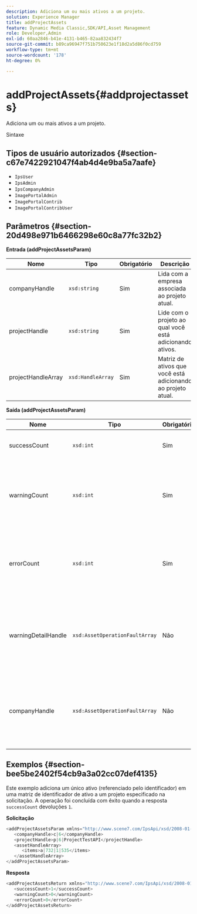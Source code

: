 ```yaml
---
description: Adiciona um ou mais ativos a um projeto.
solution: Experience Manager
title: addProjectAssets
feature: Dynamic Media Classic,SDK/API,Asset Management
role: Developer,Admin
exl-id: 60aa2846-b41e-4131-b465-82aa832434f7
source-git-commit: b89ca96947f751b750623e1f18d2a5d86f0cd759
workflow-type: tm+mt
source-wordcount: '178'
ht-degree: 0%

---
```


# addProjectAssets{#addprojectassets}

Adiciona um ou mais ativos a um projeto.

Sintaxe

## Tipos de usuário autorizados {#section-c67e7422921047f4ab4d4e9ba5a7aafe}

* `IpsUser`
* `IpsAdmin`
* `IpsCompanyAdmin`
* `ImagePortalAdmin`
* `ImagePortalContrib`
* `ImagePortalContribUser`

## Parâmetros {#section-20d498e971b6466298e60c8a77fc32b2}

**Entrada (addProjectAssetsParam)**

| Nome | Tipo | Obrigatório | Descrição |
|---|---|---|---|
| companyHandle | `xsd:string` | Sim | Lida com a empresa associada ao projeto atual. |
| projectHandle | `xsd:string` | Sim | Lide com o projeto ao qual você está adicionando ativos. |
| projectHandleArray | `xsd:HandleArray` | Sim | Matriz de ativos que você está adicionando ao projeto atual. |

**Saída (addProjectAssetsParam)**

| Nome | Tipo | Obrigatório | Descrição |
|---|---|---|---|
| successCount | `xsd:int` | Sim | O número de ativos adicionados com êxito. |
| warningCount | `xsd:int` | Sim | O número de avisos gerados quando a operação tentou adicionar ativos a um projeto. |
| errorCount | `xsd:int` | Sim | O número de erros gerados quando a operação tentou adicionar ativos a um projeto. |
| warningDetailHandle | `xsd:AssetOperationFaultArray` | Não | Matriz de avisos gerados por ativos quando a operação tentou adicioná-los a um projeto. |
| companyHandle | `xsd:AssetOperationFaultArray` | Não | Matriz de erros gerados por ativos quando a operação tentou adicioná-los a um projeto. |

## Exemplos {#section-bee5be2402f54cb9a3a02cc07def4135}

Este exemplo adiciona um único ativo (referenciado pelo identificador) em uma matriz de identificador de ativo a um projeto especificado na solicitação. A operação foi concluída com êxito quando a resposta `successCount` devoluções `1`.

**Solicitação**

```java {.line-numbers}
<addProjectAssetsParam xmlns="http://www.scene7.com/IpsApi/xsd/2008-01-15">
   <companyHandle>c|6</companyHandle>
   <projectHandle>p|6|ProjectTestAPI</projectHandle>
   <assetHandleArray>
      <items>a|732|1|535</items>
   </assetHandleArray>
</addProjectAssetsParam>
```

**Resposta**

```java {.line-numbers}
<addProjectAssetsReturn xmlns="http://www.scene7.com/IpsApi/xsd/2008-01-15">
   <successCount>1</successCount>
   <warningCount>0</warningCount>
   <errorCount>0</errorCount>
</addProjectAssetsReturn>
```
